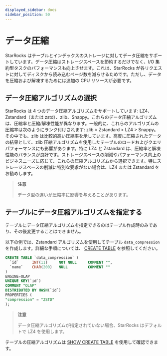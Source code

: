 ```yaml
---
displayed_sidebar: docs
sidebar_position: 50
---
```


# データ圧縮

StarRocks はテーブルとインデックスのストレージに対してデータ圧縮をサポートしています。データ圧縮はストレージスペースを節約するだけでなく、I/O 集約型タスクのパフォーマンスも向上させます。これは、StarRocks が各リクエストに対してディスクから読み込むページ数を減らせるためです。ただし、データを圧縮および解凍するためには追加の CPU リソースが必要です。

## データ圧縮アルゴリズムの選択

StarRocks は 4 つのデータ圧縮アルゴリズムをサポートしています: LZ4、Zstandard（または zstd）、zlib、Snappy。これらのデータ圧縮アルゴリズムは、圧縮率と圧縮/解凍性能が異なります。一般的に、これらのアルゴリズムの圧縮率は次のようにランク付けされます: zlib > Zstandard > LZ4 > Snappy。その中でも、zlib は比較的高い圧縮率を示しています。高度に圧縮されたデータの結果として、zlib 圧縮アルゴリズムを使用したテーブルのロードおよびクエリパフォーマンスにも影響があります。特に LZ4 と Zstandard は、圧縮率と解凍性能のバランスが良好です。ストレージスペースの削減やパフォーマンス向上のビジネスニーズに応じて、これらの圧縮アルゴリズムから選択できます。特にストレージスペースの削減に特別な要求がない場合は、LZ4 または Zstandard をお勧めします。

> **注意**
>
> データ型の違いが圧縮率に影響を与えることがあります。

## テーブルにデータ圧縮アルゴリズムを指定する

テーブルにデータ圧縮アルゴリズムを指定できるのはテーブル作成時のみであり、その後変更することはできません。

以下の例では、Zstandard アルゴリズムを使用してテーブル `data_compression` を作成します。詳細な手順については、 [CREATE TABLE](../sql-reference/sql-statements/table_bucket_part_index/CREATE_TABLE.md) を参照してください。

```SQL
CREATE TABLE `data_compression` (
  `id`      INT(11)     NOT NULL     COMMENT "",
  `name`    CHAR(200)   NULL         COMMENT ""
)
ENGINE=OLAP 
UNIQUE KEY(`id`)
COMMENT "OLAP"
DISTRIBUTED BY HASH(`id`)
PROPERTIES (
"compression" = "ZSTD"
);
```

> **注意**
>
> データ圧縮アルゴリズムが指定されていない場合、StarRocks はデフォルトで LZ4 を使用します。

テーブルの圧縮アルゴリズムは [SHOW CREATE TABLE](../sql-reference/sql-statements/table_bucket_part_index/SHOW_CREATE_TABLE.md) を使用して確認できます。